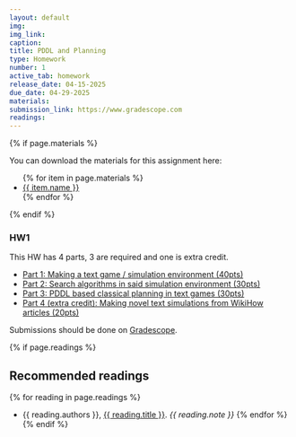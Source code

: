 ```yaml
---
layout: default
img:
img_link: 
caption: 
title: PDDL and Planning
type: Homework
number: 1
active_tab: homework
release_date: 04-15-2025
due_date: 04-29-2025
materials:
submission_link: https://www.gradescope.com
readings:
---
```


{% if page.materials %}
<div class="alert alert-info">
You can download the materials for this assignment here:
<ul>
{% for item in page.materials %}
<li><a href="{{item.url}}">{{ item.name }}</a></li>
{% endfor %}
</ul>
</div>
{% endif %}

### HW1

This HW has 4 parts, 3 are required and one is extra credit.

- [Part 1: Making a text game / simulation environment (40pts)](part-1-textgame/part-1-textgame.md)
- [Part 2: Search algorithms in said simulation environment (30pts)](part-2-search/part-2-search.md)
- [Part 3: PDDL based classical planning in text games (30pts)](part-3-planning/part-3-planning.md)
- [Part 4 (extra credit): Making novel text simulations from WikiHow articles (20pts)](part-4-pddl-extra-credit/part-4-pddl-extra-credit.md)


Submissions should be done on [Gradescope]({{page.submission_link}}).

<!-- ## Grading
<div class="alert alert-warning" markdown="1">

</div> -->

{% if page.readings %} 
## Recommended readings
{% for reading in page.readings %}
* {{ reading.authors }}, <a href="{{ reading.url }}">{{ reading.title }}</a>.  <i>{{ reading.note }}</i>
{% endfor %}
{% endif %}

